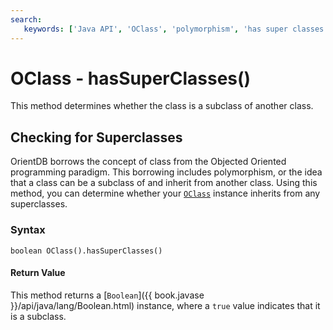```yaml
---
search:
   keywords: ['Java API', 'OClass', 'polymorphism', 'has super classes', 'hasSuperClasses']
---
```


# OClass - hasSuperClasses()

This method determines whether the class is a subclass of another class.

## Checking for Superclasses

OrientDB borrows the concept of class from the Objected Oriented programming paradigm.  This borrowing includes polymorphism, or the idea that a class can be a subclass of and inherit from another class.  Using this method, you can determine whether your [`OClass`](../OClass.md) instance inherits from any superclasses. 

### Syntax

```
boolean OClass().hasSuperClasses()
```

#### Return Value

This method returns a [`Boolean`]({{ book.javase }}/api/java/lang/Boolean.html) instance, where a `true` value indicates that it is a subclass.
